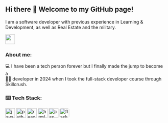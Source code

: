 ## Hi there 👋 Welcome to my GitHub page!

I am a software developer with previous experience in Learning & Development, as well as Real Estate and the military.

<a href="https://www.linkedin.com/in/bryanhoyem" target="blank"><img align="center" src="https://github.com/user-attachments/assets/3c11c1f6-ee23-40ec-840c-8754e5d041e0" height="30" /></a>

### About me:

💻 I have been a tech person forever but I finally made the jump to become a <br>
👨‍💻 developer in 2024 when I took the full-stack developer course through Skillcrush.

### ⌨️ Tech Stack:

<img align="center" src="https://github.com/user-attachments/assets/bb04892b-7b0d-4b2e-afdd-96f89f5900b4" height=30 alt="javascript" />
<img align="center" src="https://github.com/user-attachments/assets/98f71790-22ff-431a-9a4a-b2a0fc3e2511" height=30 alt="python programming language" />
<img align="center" src="https://github.com/user-attachments/assets/3cfae524-a2fb-4d88-91de-faac75cf8a6b" height = 30 alt="react.js" />
<img align="center" src="https://github.com/user-attachments/assets/bc7b2697-4ab7-43bf-991a-84953841fc33" height = 30 alt="html 5" />
<img align="center" src="https://github.com/user-attachments/assets/aaf67553-5b13-4dfd-9d7f-b71f9a7c49d3" height = 30 alt="css" />
<a><img align="center" src="https://github.com/user-attachments/assets/4f215255-04bf-4c55-9c2b-ad6ab730f8cd" height = 30 alt="flask" style="border-radius:5px"/></a>




<!--
**bhoyem/bhoyem** is a ✨ _special_ ✨ repository because its `README.md` (this file) appears on your GitHub profile.

Here are some ideas to get you started:

- 🔭 I’m currently working on ...
- 🌱 I’m currently learning ...
- 👯 I’m looking to collaborate on ...
- 🤔 I’m looking for help with ...
- 💬 Ask me about ...
- 📫 How to reach me: ...
- 😄 Pronouns: ...
- ⚡ Fun fact: ...
-->
